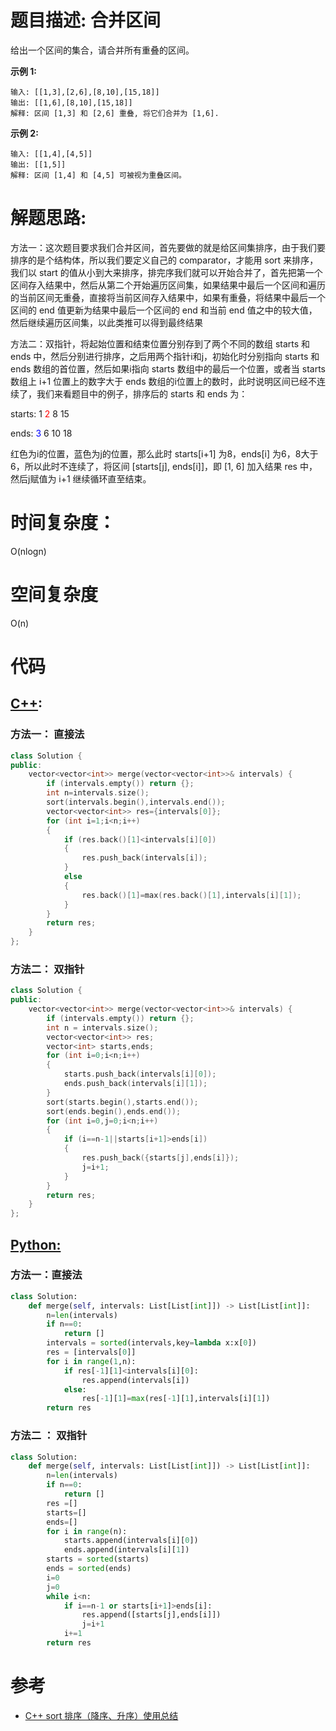 # 题目描述:  合并区间

给出一个区间的集合，请合并所有重叠的区间。

**示例 1:**
```
输入: [[1,3],[2,6],[8,10],[15,18]]
输出: [[1,6],[8,10],[15,18]]
解释: 区间 [1,3] 和 [2,6] 重叠, 将它们合并为 [1,6].
```

**示例 2:**
```
输入: [[1,4],[4,5]]
输出: [[1,5]]
解释: 区间 [1,4] 和 [4,5] 可被视为重叠区间。
```

  
# 解题思路:
方法一：这次题目要求我们合并区间，首先要做的就是给区间集排序，由于我们要排序的是个结构体，所以我们要定义自己的 comparator，才能用 sort 来排序，我们以 start 的值从小到大来排序，排完序我们就可以开始合并了，首先把第一个区间存入结果中，然后从第二个开始遍历区间集，如果结果中最后一个区间和遍历的当前区间无重叠，直接将当前区间存入结果中，如果有重叠，将结果中最后一个区间的 end 值更新为结果中最后一个区间的 end 和当前 end 值之中的较大值，然后继续遍历区间集，以此类推可以得到最终结果

方法二：双指针，将起始位置和结束位置分别存到了两个不同的数组 starts 和 ends 中，然后分别进行排序，之后用两个指针i和j，初始化时分别指向 starts 和 ends 数组的首位置，然后如果i指向 starts 数组中的最后一个位置，或者当 starts 数组上 i+1 位置上的数字大于 ends 数组的i位置上的数时，此时说明区间已经不连续了，我们来看题目中的例子，排序后的 starts 和 ends 为：

starts:    1    <font color=Red>2</font>    8    15

ends:     <font color=Blue>3</font>    6    10    18

红色为i的位置，蓝色为j的位置，那么此时 starts[i+1] 为8，ends[i] 为6，8大于6，所以此时不连续了，将区间 [starts[j], ends[i]]，即 [1, 6] 加入结果 res 中，然后j赋值为 i+1 继续循环直至结束。

 
# 时间复杂度：
  O(nlogn) 
# 空间复杂度
  O(n)
  
# 代码

## [C++](./Merge-Intervals.cpp):

###  方法一： 直接法
```c++
class Solution {
public:
    vector<vector<int>> merge(vector<vector<int>>& intervals) {
        if (intervals.empty()) return {};
        int n=intervals.size();
        sort(intervals.begin(),intervals.end());
        vector<vector<int>> res={intervals[0]};
        for (int i=1;i<n;i++)
        {
            if (res.back()[1]<intervals[i][0])
            {
                res.push_back(intervals[i]);
            }
            else
            {
                res.back()[1]=max(res.back()[1],intervals[i][1]);
            }
        }
        return res;
    }
};
```

###  方法二： 双指针
```c++
class Solution {
public:
    vector<vector<int>> merge(vector<vector<int>>& intervals) {
        if (intervals.empty()) return {};
        int n = intervals.size();
        vector<vector<int>> res;
        vector<int> starts,ends;
        for (int i=0;i<n;i++)
        {
            starts.push_back(intervals[i][0]);
            ends.push_back(intervals[i][1]);
        }
        sort(starts.begin(),starts.end());
        sort(ends.begin(),ends.end());
        for (int i=0,j=0;i<n;i++)
        {
            if (i==n-1||starts[i+1]>ends[i])
            {
                res.push_back({starts[j],ends[i]});
                j=i+1;
            }
        }
        return res;
    }
};
```


## [Python:](https://github.com/bryceustc/LeetCode_Note/blob/master/python/Merge-Intervals/Merge-Intervals.py)
###  方法一：直接法
```python
class Solution:
    def merge(self, intervals: List[List[int]]) -> List[List[int]]:
        n=len(intervals)
        if n==0:
            return []
        intervals = sorted(intervals,key=lambda x:x[0])
        res = [intervals[0]]
        for i in range(1,n):
            if res[-1][1]<intervals[i][0]:
                res.append(intervals[i])
            else:
                res[-1][1]=max(res[-1][1],intervals[i][1])
        return res
```
### 方法二 ： 双指针
```python
class Solution:
    def merge(self, intervals: List[List[int]]) -> List[List[int]]:
        n=len(intervals)
        if n==0:
            return []
        res =[]
        starts=[]
        ends=[]
        for i in range(n):
            starts.append(intervals[i][0])
            ends.append(intervals[i][1])
        starts = sorted(starts)
        ends = sorted(ends)
        i=0
        j=0
        while i<n:
            if i==n-1 or starts[i+1]>ends[i]:
                res.append([starts[j],ends[i]])
                j=i+1
            i+=1
        return res
```


# 参考
  - [C++ sort 排序（降序、升序）使用总结](https://blog.csdn.net/zhangpiu/article/details/50564064)
